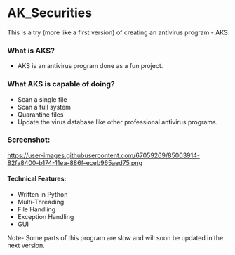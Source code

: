 # AK_Securities
This is a try (more like a first version) of creating an antivirus program - AKS

### What is AKS?
- AKS is an antivirus program done as a fun project.   

### What AKS is capable of doing?
- Scan a single file
- Scan a full system
- Quarantine files
- Update the virus database like other professional antivirus programs.

### Screenshot:
https://user-images.githubusercontent.com/67059269/85003914-82fa8400-b174-11ea-886f-eceb965aed75.png

#### Technical Features:
- Written in Python
- Multi-Threading
- File Handling
- Exception Handling
- GUI

Note- Some parts of this program are slow and will soon be updated in the next version.

